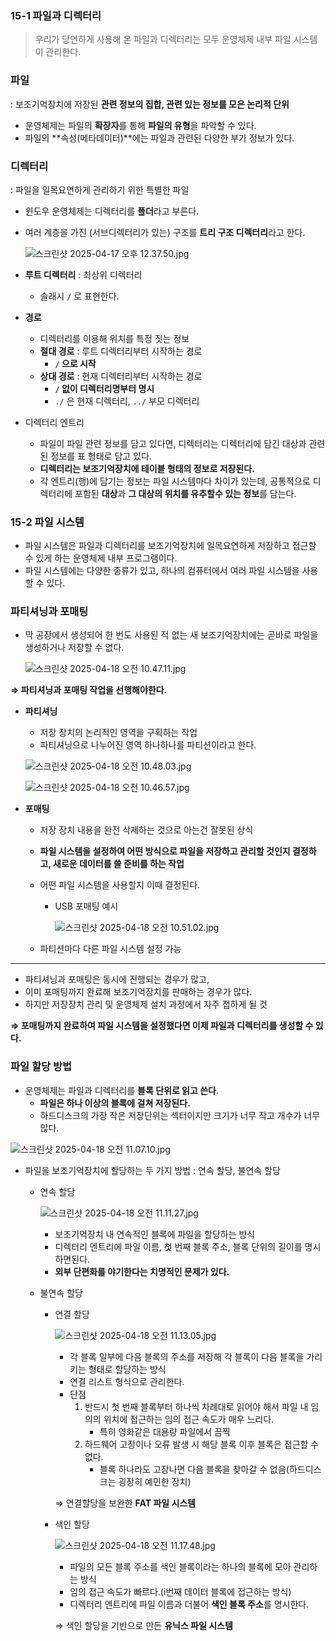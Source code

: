 ### 15-1 파일과 디렉터리

> 우리가 당연하게 사용해 온 파일과 디렉터리는 모두 운영체제 내부 파일 시스템이 관리한다.
> 

### 파일

: 보조기억장치에 저장된 **관련 정보의 집합, 관련 있는 정보를 모은 논리적 단위**

- 운영체제는 파일의 **확장자**를 통해 **파일의 유형**을 파악할 수 있다.
- 파일의 **속성(메타데이터)**에는 파일과 관련된 다양한 부가 정보가 있다.

### 디렉터리

: 파일을 일목요연하게 관리하기 위한 특별한 파일

- 윈도우 운영체제는 디렉터리를 **폴더**라고 부른다.
- 여러 계층을 가진 (서브디렉터리가 있는) 구조를 **트리 구조 디렉터리**라고 한다.
    
    ![스크린샷 2025-04-17 오후 12.37.50.jpg](./images/Chapter15/01.jpg)
    
- **루트 디렉터리** : 최상위 디렉터리
    - 슬래시 `/` 로 표현한다.
- **경로**
    - 디렉터리를 이용해 위치를 특정 짓는 정보
    - **절대 경로** : 루트 디렉터리부터 시작하는 경로
        - **`/` 으로 시작**
    - **상대 경로** : 현재 디렉터리부터 시작하는 경로
        - **`/` 없이 디렉터리명부터 명시**
        - `./` 은 현재 디렉터리, `../` 부모 디렉터리
- 디렉터리 엔트리
    - 파일이 파일 관련 정보를 담고 있다면, 디렉터리는 디렉터리에 담긴 대상과 관련된 정보를 표 형태로 담고 있다.
    - **디렉터리는 보조기억장치에 테이블 형태의 정보로 저장된다.**
    - 각 엔트리(행)에 담기는 정보는 파일 시스템마다 차이가 있는데, 공통적으로 디렉터리에 포함된 **대상**과 **그 대상의 위치를 유추할수 있는 정보**를 담는다.

### 15-2 파일 시스템

- 파일 시스템은 파일과 디렉터리를 보조기억장치에 일목요연하게 저장하고 접근할 수 있게 하는 운영체제 내부 프로그램이다.
- 파일 시스템에는 다양한 종류가 있고, 하나의 컴퓨터에서 여러 파일 시스템을 사용할 수 있다.

### 파티셔닝과 포매팅

- 막 공장에서 생성되어 한 번도 사용된 적 없는 새 보조기억장치에는 곧바로 파일을 생성하거나 저장할 수 없다.
    
    ![스크린샷 2025-04-18 오전 10.47.11.jpg](./images/Chapter15/02.jpg)
    

**⇒ 파티셔닝과 포매팅 작업을 선행해야한다.**

- **파티셔닝**
    - 저장 장치의 논리적인 영역을 구획하는 작업
    - 파티셔닝으로 나누어진 영역 하나하나를 파티션이라고 한다.
    
    ![스크린샷 2025-04-18 오전 10.48.03.jpg](./images/Chapter15/03.jpg)
    
    ![스크린샷 2025-04-18 오전 10.46.57.jpg](./images/Chapter15/04.jpg)
    
- **포매팅**
    - 저장 장치 내용을 완전 삭제하는 것으로 아는건 잘못된 상식
    - **파일 시스템을 설정하여 어떤 방식으로 파일을 저장하고 관리할 것인지 결정하고, 새로운 데이터를 쓸 준비를 하는 작업**
    - 어떤 파일 시스템을 사용할지 이때 결정된다.
        - USB 포매팅 예시
            
            ![스크린샷 2025-04-18 오전 10.51.02.jpg](./images/Chapter15/05.jpg)
            
    - 파티션마다 다른 파일 시스템 설정 가능

---

- 파티셔닝과 포매팅은 동시에 진행되는 경우가 많고,
- 이미 포매팅까지 완료해 보조기억장치를 판매하는 경우가 많다.
- 하지만 저장장치 관리 및 운영체제 설치 과정에서 자주 접하게 될 것

**⇒ 포매팅까지 완료하여 파일 시스템을 설정했다면 이제 파일과 디렉터리를 생성할 수 있다.**

### 파일 할당 방법

- 운영체제는 파일과 디렉터리를 **블록 단위로 읽고 쓴다**.
    - **파일은 하나 이상의 블록에 걸쳐 저장된다.**
    - 하드디스크의 가장 작은 저장단위는 섹터이지만 크기가 너무 작고 개수가 너무 많다.

![스크린샷 2025-04-18 오전 11.07.10.jpg](./images/Chapter15/06.jpg)

- 파일을 보조기억장치에 할당하는 두 가지 방법 : 연속 할당, 불연속 할당
    - 연속 할당
        
        ![스크린샷 2025-04-18 오전 11.11.27.jpg](./images/Chapter15/07.jpg)
        
        - 보조기억장치 내 연속적인 블록에 파일을 할당하는 방식
        - 디렉터리 엔트리에 파일 이름, 첫 번째 블록 주소, 블록 단위의 길이를 명시하면된다.
        - **외부 단편화를 야기한다는 치명적인 문제가 있다.**
    - 불연속 할당
        - 연결 할당
            
            ![스크린샷 2025-04-18 오전 11.13.05.jpg](./images/Chapter15/08.jpg)
            
            - 각 블록 일부에 다음 블록의 주소를 저장해 각 블록이 다음 블록을 가리키는 형태로 할당하는 방식
            - 연결 리스트 형식으로 관리한다.
            - 단점
                1. 반드시 첫 번째 블록부터 하나씩 차례대로 읽어야 해서 파일 내 임의의 위치에 접근하는 임의 접근 속도가 매우 느리다.
                    - 특히 영화같은 대용량 파일에서 끔찍
                2. 하드웨어 고장이나 오류 발생 시 해당 블록 이후 블록은 접근할 수 없다.
                    - 블록 하나라도 고장나면 다음 블록을 찾아갈 수 없음(하드디스크는 굉장히 예민한 장치)
            
            ⇒ 연결할당을 보완한 **FAT 파일 시스템** 
            
        - 색인 할당
            
            ![스크린샷 2025-04-18 오전 11.17.48.jpg](./images/Chapter15/09.jpg)
            
            - 파일의 모든 블록 주소를 색인 블록이라는 하나의 블록에 모아 관리하는 방식
            - 임의 접근 속도가 빠르다.(i번째 데이터 블록에 접근하는 방식)
            - 디렉터리 엔트리에 파일 이름과 더불어 **색인 블록 주소**를 명시한다.
            
            ⇒ 색인 할당을 기반으로 만든 **유닉스 파일 시스템**